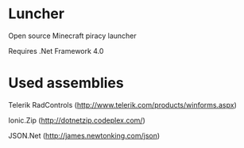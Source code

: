 Luncher
=======

Open source Minecraft piracy launcher

Requires .Net Framework 4.0

Used assemblies
=======

Telerik RadControls (http://www.telerik.com/products/winforms.aspx)

Ionic.Zip (http://dotnetzip.codeplex.com/)

JSON.Net (http://james.newtonking.com/json)
